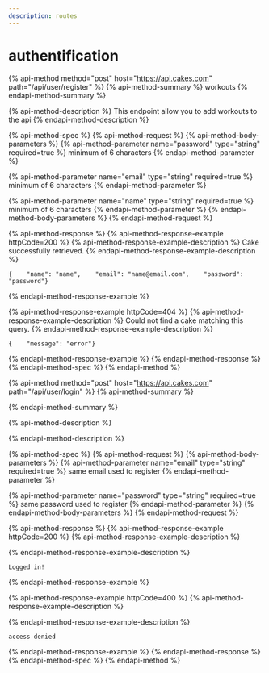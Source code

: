 ```yaml
---
description: routes
---
```


# authentification

{% api-method method="post" host="https://api.cakes.com" path="/api/user/register" %}
{% api-method-summary %}
workouts
{% endapi-method-summary %}

{% api-method-description %}
This endpoint allow you to add workouts to the api
{% endapi-method-description %}

{% api-method-spec %}
{% api-method-request %}
{% api-method-body-parameters %}
{% api-method-parameter name="password" type="string" required=true %}
minimum of 6 characters
{% endapi-method-parameter %}

{% api-method-parameter name="email" type="string" required=true %}
minimum of 6 characters
{% endapi-method-parameter %}

{% api-method-parameter name="name" type="string" required=true %}
minimum of 6 characters
{% endapi-method-parameter %}
{% endapi-method-body-parameters %}
{% endapi-method-request %}

{% api-method-response %}
{% api-method-response-example httpCode=200 %}
{% api-method-response-example-description %}
Cake successfully retrieved.
{% endapi-method-response-example-description %}

```text
{    "name": "name",    "email": "name@email.com",    "password": "password"}
```
{% endapi-method-response-example %}

{% api-method-response-example httpCode=404 %}
{% api-method-response-example-description %}
Could not find a cake matching this query.
{% endapi-method-response-example-description %}

```text
{    "message": "error"}
```
{% endapi-method-response-example %}
{% endapi-method-response %}
{% endapi-method-spec %}
{% endapi-method %}

{% api-method method="post" host="https://api.cakes.com" path="/api/user/login" %}
{% api-method-summary %}

{% endapi-method-summary %}

{% api-method-description %}

{% endapi-method-description %}

{% api-method-spec %}
{% api-method-request %}
{% api-method-body-parameters %}
{% api-method-parameter name="email" type="string" required=true %}
same email used to register
{% endapi-method-parameter %}

{% api-method-parameter name="password" type="string" required=true %}
same password used to register
{% endapi-method-parameter %}
{% endapi-method-body-parameters %}
{% endapi-method-request %}

{% api-method-response %}
{% api-method-response-example httpCode=200 %}
{% api-method-response-example-description %}

{% endapi-method-response-example-description %}

```text
Logged in!
```
{% endapi-method-response-example %}

{% api-method-response-example httpCode=400 %}
{% api-method-response-example-description %}

{% endapi-method-response-example-description %}

```text
access denied
```
{% endapi-method-response-example %}
{% endapi-method-response %}
{% endapi-method-spec %}
{% endapi-method %}

